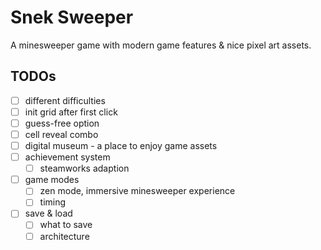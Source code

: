 ﻿# Snek Sweeper

A minesweeper game with modern game features & nice pixel art assets.

## TODOs

- [ ] different difficulties
- [ ] init grid after first click
- [ ] guess-free option
- [ ] cell reveal combo
- [ ] digital museum - a place to enjoy game assets
- [ ] achievement system
  - [ ] steamworks adaption
- [ ] game modes
  - [ ] zen mode, immersive minesweeper experience
  - [ ] timing
- [ ] save & load
  - [ ] what to save
  - [ ] architecture
